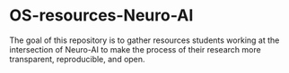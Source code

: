 # OS-resources-Neuro-AI
The goal of this repository is to gather resources students working at the intersection of Neuro-AI to make the process of their research more transparent, reproducible, and open. 
